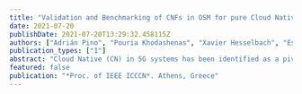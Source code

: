 ```yaml
---
title: "Validation and Benchmarking of CNFs in OSM for pure Cloud Native applications in 5G and beyond"
date: 2021-07-20
publishDate: 2021-07-20T13:29:32.458115Z
authors: ["Adrián Pino", "Pouria Khodashenas", "Xavier Hesselbach", "Estefania Coronado", "Shuaib Siddiqui"]
publication_types: ["1"]
abstract: "Cloud Native (CN) in 5G systems has been identified as a pivotal candidate for operational and capital expenditure savings and, even more, for improvements in system agility and role out of 5G services. This is well reflected on recent 3GPP standardization activities. CN telco is a step forward with respect to Network Function virtualisation (NFV) aiming at embracing a microservice-based architecture. With this in mind, the European Telecommunications Standards Institute (ETSI) has evolved the ETSI NFV reference architecture to adapt to CN and fill the gap with the NFV framework, including containers and Zero-Touch, among other capabilities. Opensource Management & Orchestration (MANO) initiatives, such as Open Source MANO (OSM), are promoting this adoption giving support to CN solutions based on containers. However, at this early stage deployments are currently non-standalone and embedded in VNF-based solutions such as OpenStack. In this context, this paper presents a proof of concept of a full container technology deployment -via Kubernetes- in a NFV architecture. First, a full CN NFV environment is set with the help of OSM MANO, for which we describe the implementation to enable native kubernetes-based Container Network Functions (CNFs) and analyse their performance, limits, advantages and drawbacks. Finally, our solution for CNFs is benchmarked against a typical OSM-OpenStack setup where VNFs are deployed. The results obtained in this work can help to further encourage users and operators to use CNFs and get the most out of containerisation in NFV."
featured: false
publication: "*Proc. of IEEE ICCCN*. Athens, Greece"
---
```


